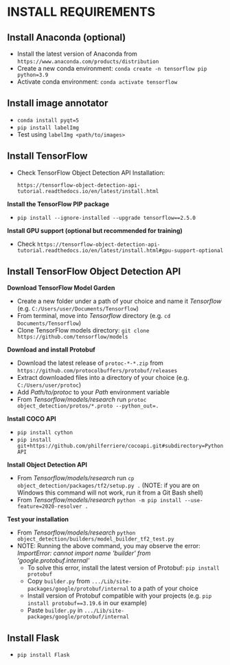 # INSTALL REQUIREMENTS

## Install Anaconda (optional)

* Install the latest version of Anaconda from `https://www.anaconda.com/products/distribution`
* Create a new conda environment:
  `conda create -n tensorflow pip python=3.9`
* Activate conda environment:
  `conda activate tensorflow`

## Install image annotator

* `conda install pyqt=5`
* `pip install labelImg`
* Test using `labelImg <path/to/images>`

## Install TensorFlow

* Check TensorFlow Object Detection API Installation:

  `https://tensorflow-object-detection-api-tutorial.readthedocs.io/en/latest/install.html`

**Install the TensorFlow PIP package**

* `pip install --ignore-installed --upgrade tensorflow==2.5.0`

**Install GPU support (optional but recommended for training)**

* Check `https://tensorflow-object-detection-api-tutorial.readthedocs.io/en/latest/install.html#gpu-support-optional`
  
## Install TensorFlow Object Detection API

**Download TensorFlow Model Garden**

  * Create a new folder under a path of your choice and name it *Tensorflow* (e.g. `C:/Users/user/Documents/Tensorflow`)
  * From terminal, move into *Tensorflow* directory (e.g. `cd Documents/Tensorflow`)
  * Clone TensorFlow models directory: `git clone https://github.com/tensorflow/models`

**Download and install Protobuf**

  * Download the latest release of `protoc-*-*.zip` from `https://github.com/protocolbuffers/protobuf/releases`
  * Extract downloaded files into a directory of your choice (e.g. `C:/Users/user/protoc`)
  * Add *Path/to/protoc* to your *Path* environment variable
  * From *Tensorflow/models/research* run `protoc object_detection/protos/*.proto --python_out=.`

**Install COCO API**

  * `pip install cython`
  * `pip install git+https://github.com/philferriere/cocoapi.git#subdirectory=PythonAPI`

**Install Object Detection API**

  * From *Tensorflow/models/research* run `cp object_detection/packages/tf2/setup.py .` (NOTE: if you are on Windows this command will not work, run it from a Git Bash shell)
  * From *Tensorflow/models/research* `python -m pip install --use-feature=2020-resolver .`

**Test your installation**

  * From *Tensorflow/models/research* `python object_detection/builders/model_builder_tf2_test.py`
  * NOTE: Running the above command, you may observe the error: *ImportError: cannot import name 'builder' from 'google.protobuf.internal'*
    - To solve this error, install the latest version of Protobuf: `pip install protobuf`
    - Copy `builder.py` from `.../Lib/site-packages/google/protobuf/internal` to a path of your choice
    - Install version of Protobuf compatible with your projects (e.g. `pip install protobuf==3.19.6` in our example)
    - Paste `builder.py` in `.../Lib/site-packages/google/protobuf/internal`

## Install Flask
  
  * `pip install Flask`
